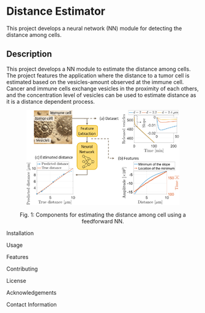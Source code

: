 # Distance Estimator
This project develops a neural network (NN) module for detecting the distance among cells.

## Description
This project develops a NN module to estimate the distance among cells. The project features the application where the distance to a tumor cell is estimated based on the vesicles-amount observed at the immune cell. Cancer and immune cells exchange vesicles in
the proximity of each others, and the concentration level of vesicles can be used to estimate distance as it is a distance dependent process.


<figure>
    <p align="center">
        <img src="https://github.com/tkn-tub/NN_molecular_communications/blob/main/images/distance_estimator.png?raw=true" alt="nn" width="400">
    </p>
</figure>
<p align="center">
Fig. 1: Components for estimating the distance among cell using a feedforward NN.
</p>

Installation

Usage

Features

Contributing

License

Acknowledgements

Contact Information